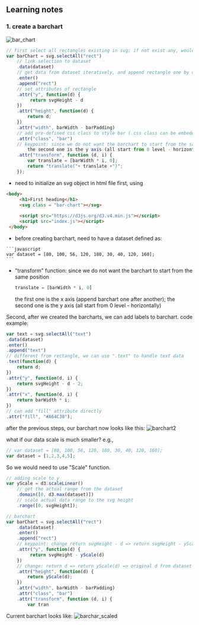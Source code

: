 ## Learning notes

### 1. create a barchart 

![bar_chart](https://github.com/yuanlii/data_visualization_d3/blob/master/img/bar_chart.png)

```javascript
// first select all rectangles existing in svg; if not exist any, would get an empty selection
var barChart = svg.selectAll("rect")
    // link selection to dataset
    .data(dataset)
    // get data from dataset iteratively, and append rectangle one by one
    .enter()
    .append("rect")
    // set attributes of rectangle
    .attr("y", function(d) {
         return svgHeight - d 
    })
    .attr("height", function(d) { 
        return d; 
    })
    .attr("width", barWidth - barPadding)
    // add pre-defined css class to style bar (.css class can be embedded as attribute directly)
    .attr("class", "bar")
    // keypoint: since we do not want the barchart to start from the same position, so we need to specify different positions for each bar manually
        the second one is the y axis (all start from 0 level - horizontally)
    .attr("transform", function (d, i) {
        var translate = [barWidth * i, 0]; 
        return "translate("+ translate +")";
    });
```
    
   * need to initialize an svg object in html file first, using 
   
   ```html
   <body>
        <h1>First heading</h1>
        <svg class = "bar-chart"></svg>
        
        <script src="https://d3js.org/d3.v4.min.js"></script>
        <script src="index.js"></script>
    </body>
   ```
   
   * before creating barchart, need to have a dataset defined as:
   
    ```javascript
    var dataset = [80, 100, 56, 120, 180, 30, 40, 120, 160];
    ```

   * "transform" function: 
      since we do not want the barchart to start from the same position
       
        ```javascript
        translate = [barWidth * i, 0] 
        ```
        the first one is the x axis (append barchart one after another); 
        the second one is the y axis (all start from 0 level - horizontally)
        

Second, after we created the barcharts, we can add labels to barchart.
code example: 

```javascript
var text = svg.selectAll("text")
.data(dataset)
.enter()
.append("text")
// different from rectangle, we can use ".text" to handle text data 
.text(function(d) {
    return d;
})
.attr("y", function(d, i) {
    return svgHeight - d - 2;
})
.attr("x", function(d, i) {
    return barWidth * i;
})
// can add "fill" attribute directly
.attr("fill", "#A64C38");
```

after the previous steps, our barchart now looks like this:
![barchart2](https://github.com/yuanlii/data_visualization_d3/blob/master/img/barchart2.png)


what if our data scale is much smaller? e.g., 

```javascript
// var dataset = [80, 100, 56, 120, 180, 30, 40, 120, 160];
var dataset = [1,2,3,4,5];
```

So we would need to use "Scale" function.

```javascript
// adding scale to y    
var yScale = d3.scaleLinear()
    // get the actual range from the dataset
    .domain([0, d3.max(dataset)])
    // scale actual data range to the svg height
    .range([0, svgHeight]);
```
``` javascript
// barchart
var barChart = svg.selectAll("rect")
    .data(dataset)
    .enter()
    .append("rect")
    // keypoint: change return svgHeight - d => return svgHeight - yScale(d) 
    .attr("y", function(d) {
         return svgHeight - yScale(d) 
    })
    // change: return d => return yScale(d) => original d from dataset needs all to be scaled
    .attr("height", function(d) { 
        return yScale(d); 
    })
    .attr("width", barWidth - barPadding)
    .attr("class", "bar")
    .attr("transform", function (d, i) {
        var tran
```

Current barchart looks like:
![barchar_scaled](https://github.com/yuanlii/data_visualization_d3/blob/master/img/barchart_scaled.png)
